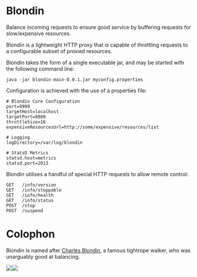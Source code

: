 Blondin
=======

Balance incoming requests to ensure good service by buffering requests for slow/expensive resources.


Blondin is a lightweight HTTP proxy that is capable of throttling requests to a configurable subset of proxied resources.  

Blondin takes the form of a single executable jar, and may be started with the following command line:

    java -jar blondin-main-0.0.1.jar myconfig.properties

Configuration is achieved with the use of a properties file:

    # Blondin Core Configuration
    port=9999
    targetHost=localhost
    targetPort=8080
    throttleSize=16
    expensiveResourcesUrl=http://some/expensive/resources/list

    # Logging
    logDirectory=/var/log/blondin

    # StatsD Metrics
    statsd.host=metrics
    statsd.port=2013


Blondin utilises a handful of special HTTP requests to allow remote control:

    GET   /info/version
    GET   /info/stoppable
    GET   /info/health
    GET   /info/status
    POST  /stop
    POST  /suspend

Colophon
========
Blondin is named after [Charles Blondin][blondin-wiki], a famous tightrope walker, who was unarguably good at balancing.

[![][blondin-img]][blondin-wiki]![][blondinhomage-img]

[blondin-img]: http://upload.wikimedia.org/wikipedia/commons/7/7e/Charles.Blondin.jpg
[blondinhomage-img]: https://raw.github.com/youdevise/Blondin/master/blondinhomage.jpg
[blondin-wiki]: http://en.wikipedia.org/wiki/Charles_Blondin
